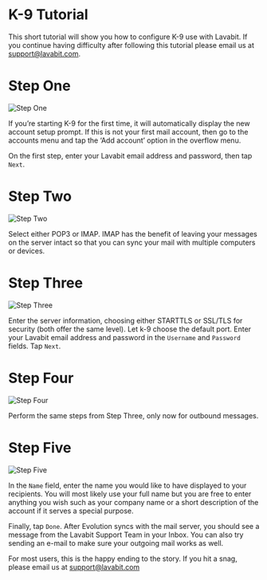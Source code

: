 
# K-9 Tutorial

This short tutorial will show you how to configure K-9 use with Lavabit.
If you continue having difficulty after following this tutorial please email us at support@lavabit.com.

# Step One

![Step One](https://github.com/lavabit/tutorials/blob/master/k9/step1.png "Step One")

If you’re starting K-9 for the first time, it will automatically display the new account setup prompt. If
this is not your first mail account, then go to the accounts menu and tap the ‘Add account’ option in the
overflow menu.

On the first step, enter your Lavabit email address and password, then tap `Next`.

# Step Two

![Step Two](https://github.com/lavabit/tutorials/blob/master/k9/step2.png "Step Two")

Select either POP3 or IMAP. IMAP has the benefit of leaving your messages on the server intact so that you
can sync your mail with multiple computers or devices.

# Step Three

![Step Three](https://github.com/lavabit/tutorials/blob/master/k9/step3.png "Step Three")

Enter the server information, choosing either STARTTLS or SSL/TLS for security (both offer the same level).
Let k-9 choose the default port. Enter your Lavabit email address and password in the `Username` and
`Password` fields. Tap `Next`.

# Step Four

![Step Four](https://github.com/lavabit/tutorials/blob/master/k9/step4.png "Step Four")

Perform the same steps from Step Three, only now for outbound messages.

# Step Five

![Step Five](https://github.com/lavabit/tutorials/blob/master/k9/step5.png "Step Five")

In the `Name` field, enter the name you would like to have displayed to your recipients. You will most likely use your full
name but you are free to enter anything you wish such as your company name or a short description of the
account if it serves a special purpose.

Finally, tap `Done`. After Evolution syncs with the mail server, you should see a message from the Lavabit Support Team in
your Inbox. You can also try sending an e-mail to make sure your outgoing mail works as well.

For most users, this is the happy ending to the story. If you hit a snag, please email us at support@lavabit.com


